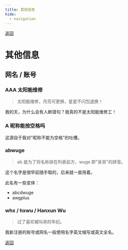 ```yaml
---
title: 其他信息
hide:
  - navigation
---
```


[返回](personal_information.md)

# 其他信息

## 网名 / 账号

### AAA 太阳能维修

> 太阳能维修，月亮可更换，星星不闪包退换！

我的天，为什么会有人断错句？我真的不是太阳能维修工！

### A 昵称能按空格吗

这源自于我对"昵称不能为空格"的吐槽。

### abwuge

> ab 是为了将名称排在列表前方，wuge 即"吴哥"的拼音。

这个名字是很早前随手取的，后来就一直用着。

此名有一些变体：

- abcdwuge
- awgplus

### whx / hxwu / Hanxun Wu

> 过了喜欢被叫哥的年纪。

我新注册的账号或网名一般使用名字英文缩写或英文全名。

[返回](personal_information.md)
